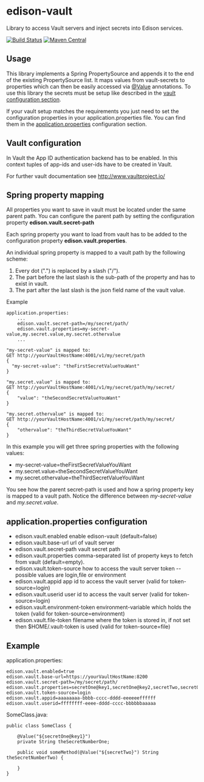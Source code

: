 # edison-vault
Library to access Vault servers and inject secrets into Edison services.

[![Build Status](https://travis-ci.org/otto-de/edison-vault.svg?branch=master)](https://travis-ci.org/otto-de/edison-vault) 
[![Maven Central](https://maven-badges.herokuapp.com/maven-central/de.otto.edison/edison-vault/badge.svg)](https://maven-badges.herokuapp.com/maven-central/de.otto.edison/edison-vault)

## Usage
This library implements a Spring PropertySource and appends it to the end of the existing PropertySource list. It maps 
values from vault-secrets to properties which can then be easily accessed via 
<a href="http://docs.spring.io/spring/docs/4.2.1.RELEASE/javadoc-api//org/springframework/beans/factory/annotation/Value.html">@Value</a> 
annotations. To use this library the secrets must be setup like described in the <a href="#vault">vault configuration section</a>. 
 
If your vault setup matches the requirements you just need to set the configuration properties in your 
application.properties file. You can find them in the <a href="#properties">application.properties</a> configuration section.

## <a name="vault">Vault configuration</a>
In Vault the App ID authentication backend has to be enabled. In this context tuples of app-ids and user-ids have to be 
created in Vault.

For further vault documentation see <a href="http://www.vaultproject.io/">http://www.vaultproject.io/</a>

## <a name="mapping">Spring property mapping</a>

All properties you want to save in vault must be located under the same parent path. You can configure the parent path by
setting the configuration property **edison.vault.secret-path**

Each spring property you want to load from vault has to be added to the configuration property **edison.vault.properties**.

An individual spring property is mapped to a vault path by the following scheme:

1) Every dot (".") is replaced by a slash ("/").
2) The part before the last slash is the sub-path of the property and has to exist in vault.
3) The part after the last slash is the json field name of the vault value.


Example

    application.properties:
        ...
        edison.vault.secret-path=/my/secret/path/
        edison.vault.properties=my-secret-value,my.secret.value,my.secret.othervalue
        ...
    
    "my-secret-value" is mapped to:
    GET http://yourVaultHostName:4001/v1/my/secret/path
    {
      "my-secret-value": "theFirstSecretValueYouWant"
    }
    
    "my.secret.value" is mapped to:
    GET http://yourVaultHostName:4001/v1/my/secret/path/my/secret/
    {
        "value": "theSecondSecretValueYouWant"
    }
    
    "my.secret.othervalue" is mapped to:
    GET http://yourVaultHostName:4001/v1/my/secret/path/my/secret/
    {
        "othervalue": "theThirdSecretValueYouWant"
    }


In this example you will get three spring properties with the following values:

- my-secret-value=theFirstSecretValueYouWant
- my.secret.value=theSecondSecretValueYouWant
- my.secret.othervalue=theThirdSecretValueYouWant

You see how the parent secret-path is used and how a spring property key is mapped to a vault path.
Notice the difference between *my-secret-value* and *my.secret.value*.

## <a name="properties">application.properties configuration</a>

- edison.vault.enabled              enable edison-vault (default=false)
- edison.vault.base-url             url of vault server
- edison.vault.secret-path          vault secret path  
- edison.vault.properties           comma-separated list of property keys to fetch from vault (default=empty).
- edison.vault.token-source         how to access the vault server token -- possible values are login,file or environment
- edison.vault.appid                app id to access the vault server (valid for token-source=login)
- edison.vault.userid               user id to access the vault server (valid for token-source=login)
- edison.vault.environment-token    environment-variable which holds the token (valid for token-source=environment)
- edison.vault.file-token           filename where the token is stored in, if not set then $HOME/.vault-token is used  (valid for token-source=file)

## Example

application.properties:

    edison.vault.enabled=true
    edison.vault.base-url=https://yourVaultHostName:8200
    edison.vault.secret-path=/my/secret/path/
    edison.vault.properties=secretOne@key1,secretOne@key2,secretTwo,secretOne
    edison.vault.token-source=login
    edison.vault.appid=aaaaaaaa-bbbb-cccc-dddd-eeeeeeffffff
    edison.vault.userid=ffffffff-eeee-dddd-cccc-bbbbbbaaaaa

SomeClass.java:

    public class SomeClass {
        
        @Value("${secretOne@key1}")
        private String theSecretNumberOne;

        public void someMethod(@Value("${secretTwo}") String theSecretNumberTwo) {

        }
    }
